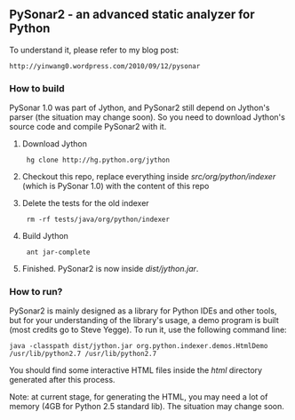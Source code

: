 ## PySonar2 - an advanced static analyzer for Python

To understand it, please refer to my blog post:

    http://yinwang0.wordpress.com/2010/09/12/pysonar


### How to build

PySonar 1.0 was part of Jython, and PySonar2 still depend on Jython's parser
(the situation may change soon). So you need to download Jython's source code
and compile PySonar2 with it.


1. Download Jython

        hg clone http://hg.python.org/jython

2. Checkout this repo, replace everything inside _src/org/python/indexer_ (which
   is PySonar 1.0) with the content of this repo

3. Delete the tests for the old indexer

        rm -rf tests/java/org/python/indexer

4. Build Jython

        ant jar-complete

5. Finished. PySonar2 is now inside _dist/jython.jar_.


### How to run?

PySonar2 is mainly designed as a library for Python IDEs and other tools, but
for your understanding of the library's usage, a demo program is built (most
credits go to Steve Yegge). To run it, use the following command line:

    java -classpath dist/jython.jar org.python.indexer.demos.HtmlDemo /usr/lib/python2.7 /usr/lib/python2.7

You should find some interactive HTML files inside the _html_ directory
generated after this process.

Note: at current stage, for generating the HTML, you may need a lot of memory
(4GB for Python 2.5 standard lib). The situation may change soon.

